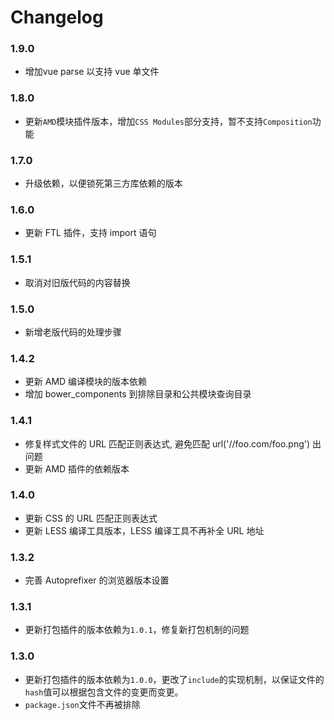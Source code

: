 # Changelog

### 1.9.0

* 增加vue parse 以支持 vue 单文件

### 1.8.0

* 更新`AMD`模块插件版本，增加`CSS Modules`部分支持，暂不支持`Composition`功能

### 1.7.0

* 升级依赖，以便锁死第三方库依赖的版本

### 1.6.0

* 更新 FTL 插件，支持 import 语句

### 1.5.1

* 取消对旧版代码的内容替换

### 1.5.0

* 新增老版代码的处理步骤

### 1.4.2

* 更新 AMD 编译模块的版本依赖
* 增加 bower_components 到排除目录和公共模块查询目录

### 1.4.1

* 修复样式文件的 URL 匹配正则表达式, 避免匹配 url('//foo.com/foo.png') 出问题
* 更新 AMD 插件的依赖版本

### 1.4.0

* 更新 CSS 的 URL 匹配正则表达式
* 更新 LESS 编译工具版本，LESS 编译工具不再补全 URL 地址

### 1.3.2

* 完善 Autoprefixer 的浏览器版本设置

### 1.3.1

* 更新打包插件的版本依赖为`1.0.1`，修复新打包机制的问题

### 1.3.0

* 更新打包插件的版本依赖为`1.0.0`，更改了`include`的实现机制，以保证文件的`hash`值可以根据包含文件的变更而变更。
* `package.json`文件不再被排除
